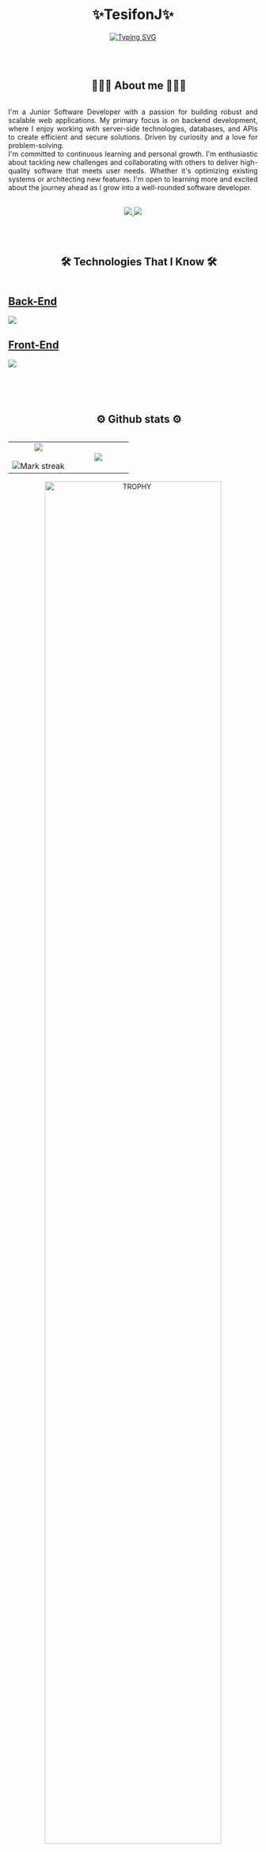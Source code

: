 <h1 align="center"> ✨TesifonJ✨ </h1> 

<div align="center">
  <a href="https://git.io/typing-svg"><img src="https://readme-typing-svg.demolab.com?font=Roboto+mono&size=30&pause=1000&color=02D783&center=true&vCenter=true&random=false&width=435&lines=Junior+Software+Developer" alt="Typing SVG" /></a>
</div>
<br><br>
<div id="user-content-toc">
  <ul align="center">
    <summary><h2 style="display: inline-block">👨🏻‍💻 About me 👨🏻‍💻</h2></summary>
  </ul>
</div>
<p align="justify">
  I'm a Junior Software Developer with a passion for building robust and scalable web applications. My primary focus is on backend development, where I enjoy working with server-side technologies, databases, and APIs to create efficient and secure solutions.
  Driven by curiosity and a love for problem-solving.<br>
  I'm committed to continuous learning and personal growth. I'm enthusiastic about tackling new challenges and collaborating with others to deliver high-quality software that meets user needs. Whether it's optimizing existing systems or architecting new features.
  I'm open to learning more and excited about the journey ahead as I grow into a well-rounded software developer.
</p>

<br>

<div align="center"> 
  <a href="mailto:tjmaldonados@gmail.com">
    <img src="https://img.shields.io/badge/Gmail-333333?style=for-the-badge&logo=gmail&logoColor=red" />
  </a>
  <a href="www.linkedin.com/in/jesús-maldonado-945bbb164" target="_blank">
    <img src="https://img.shields.io/badge/LinkedIn-0077B5?style=for-the-badge&logo=linkedin&logoColor=white" target="_blank" />
  </a>
</div>
<br><br>
<!--h1 without bottom border-->
<div id="user-content-toc">
  <ul align="center">
    <summary><h2 style="display: inline-block">🛠️ Technologies That I Know 🛠️</h2></summary>
  </ul>
</div>
<!--tech stack icons-->
<p align="center">
  <a href="https://skillicons.dev">
    <h2>Back-End</h2>
    <img src="https://skillicons.dev/icons?i=java,kotlin,spring,aws,docker,mysql,postgresql,express,prisma,hibernate,linux,&perline=14" />
    <h2>Front-End</h2>
    <img src="https://skillicons.dev/icons?i=html,css,tailwind,bootstrap,js,ts,nodejs,react,angular,nextjs,&perline=14" />
  </a>
</p>

<br><br>
<div id="user-content-toc">
  <ul align="center">
    <summary><h2 style="display: inline-block">⚙️ Github stats ⚙️</h2></summary>
  </ul>
</div>
<!--- stats & Trophy (start) -->
<p align="center">
  <!--- stats (start) -->
<table align="center">
<tr border="none">
<td width="50%" align="center">
  
  <img  align="center"  src="https://github-readme-stats.vercel.app/api?username=TesifonJ&theme=dark&show_icons=true&count_private=true&rank_icon=github" />
  <br></br>
  <img  title="🔥 Get streak stats for your profile at git.io/streak-stats" alt="Mark streak" src="https://github-readme-streak-stats.herokuapp.com/?user=TesifonJ&theme=dark&hide_border=false" /> 
</td>

<td width="50%" align="center">

  <img  align="center"  src="https://github-readme-stats.anuraghazra1.vercel.app/api/top-langs/?username=TesifonJ&theme=dark&hide_border=false&no-bg=true&no-frame=true&langs_count=10"/>
  
  </td>
</tr>
</table>
<!--- stats (end) -->

<!--- trophy (start) -->
<div align=center>
  <a href="https://github.com/ryo-ma/github-profile-trophy" title="Go to Source">
      <img align="center" width=84% src="https://github-profile-trophy.vercel.app/?username=TesifonJ&theme=radical&row=1&column=6&margin-h=15&margin-w=5&no-bg=true" alt="TROPHY" />
    </a>
</div>
<!--- trophy (End) -->


</p>        
<!--- stats (end) -->


<br>
<div align="center">
<div id="user-content-toc">
  <ul align="center">
    <summary><h2 style="display: inline-block">🐍 My Contributions 🐍</h2></summary>
  </ul>
</div>
  <!-- <h2>🐍 My Contributions 🐍</h2> -->
  <picture>
    <source media="(prefers-color-scheme: dark)" srcset="https://raw.githubusercontent.com/TesifonJ/TesifonJ/output/github-contribution-grid-snake-dark.svg">
    <source media="(prefers-color-scheme: light)" srcset="https://raw.githubusercontent.com/TesifonJ/TesifonJ/output/github-contribution-grid-snake.svg">
    <img alt="github contribution grid snake animation" src="https://raw.githubusercontent.com/TesifonJ/TesifonJ/output/github-contribution-grid-snake.svg">
  </picture>
</div>
